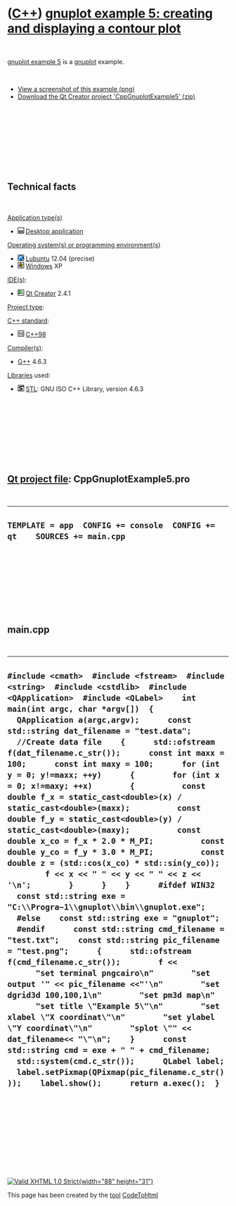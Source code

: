 



 

 

 

 

 

([C++](Cpp.htm)) [gnuplot example 5: creating and displaying a contour plot](CppGnuplotExample5.htm)
====================================================================================================

 

[gnuplot example 5](CppGnuplotExample5.htm) is a
[gnuplot](CppGnuplot.htm) example.

 

-   [View a screenshot of this example (png)](CppGnuplotExample5.png)
-   [Download the Qt Creator project
    'CppGnuplotExample5' (zip)](CppGnuplotExample5.zip)

 

 

 

 

 

Technical facts
---------------

 

[Application type(s)](CppApplication.htm)

-   ![Desktop](PicDesktop.png) [Desktop
    application](CppDesktopApplication.htm)

[Operating system(s) or programming environment(s)](CppOs.htm)

-   ![Lubuntu](PicLubuntu.png) [Lubuntu](CppLubuntu.htm) 12.04 (precise)
-   ![Windows](PicWindows.png) [Windows](CppWindows.htm) XP

[IDE(s)](CppIde.htm):

-   ![Qt Creator](PicQtCreator.png) [Qt Creator](CppQtCreator.htm) 2.4.1

[Project type](CppQtProjectType.htm):

[C++ standard](CppStandard.htm):

-   ![C++98](PicCpp98.png) [C++98](Cpp98.htm)

[Compiler(s)](CppCompiler.htm):

-   [G++](CppGpp.htm) 4.6.3

[Libraries](CppLibrary.htm) used:

-   ![STL](PicStl.png) [STL](CppStl.htm): GNU ISO C++ Library, version
    4.6.3

 

 

 

 

 

[Qt project file](CppQtProjectFile.htm): CppGnuplotExample5.pro
---------------------------------------------------------------

 

  -------------------------------------------------------------------------------
  ` TEMPLATE = app  CONFIG += console  CONFIG += qt    SOURCES += main.cpp    `
  -------------------------------------------------------------------------------

 

 

 

 

 

main.cpp
--------

 

  --------------------------------------------------------------------------------------------------------------------------------------------------------------------------------------------------------------------------------------------------------------------------------------------------------------------------------------------------------------------------------------------------------------------------------------------------------------------------------------------------------------------------------------------------------------------------------------------------------------------------------------------------------------------------------------------------------------------------------------------------------------------------------------------------------------------------------------------------------------------------------------------------------------------------------------------------------------------------------------------------------------------------------------------------------------------------------------------------------------------------------------------------------------------------------------------------------------------------------------------------------------------------------------------------------------------------------------------------------------------------------------------------------------------------------------------------------------------------------------------------------------------------------------------------------------------------------------------------------------------------------------------------------------------------------------------------------------
  ` #include <cmath>  #include <fstream>  #include <string>  #include <cstdlib>  #include <QApplication>  #include <QLabel>    int main(int argc, char *argv[])  {    QApplication a(argc,argv);      const std::string dat_filename = "test.data";      //Create data file    {      std::ofstream f(dat_filename.c_str());      const int maxx = 100;      const int maxy = 100;      for (int y = 0; y!=maxx; ++y)      {        for (int x = 0; x!=maxy; ++x)        {          const double f_x = static_cast<double>(x) / static_cast<double>(maxx);          const double f_y = static_cast<double>(y) / static_cast<double>(maxy);          const double x_co = f_x * 2.0 * M_PI;          const double y_co = f_y * 3.0 * M_PI;          const double z = (std::cos(x_co) * std::sin(y_co));          f << x << " " << y << " " << z << '\n';        }      }    }      #ifdef WIN32    const std::string exe = "C:\\Progra~1\\gnuplot\\bin\\gnuplot.exe";    #else    const std::string exe = "gnuplot";    #endif      const std::string cmd_filename = "test.txt";    const std::string pic_filename = "test.png";      {      std::ofstream f(cmd_filename.c_str());        f <<        "set terminal pngcairo\n"        "set output '" << pic_filename <<"'\n"        "set dgrid3d 100,100,1\n"        "set pm3d map\n"        "set title \"Example 5\"\n"        "set xlabel \"X coordinat\"\n"        "set ylabel \"Y coordinat\"\n"        "splot \"" << dat_filename<< "\"\n";    }      const std::string cmd = exe + " " + cmd_filename;      std::system(cmd.c_str());      QLabel label;    label.setPixmap(QPixmap(pic_filename.c_str()));    label.show();      return a.exec();  }  `
  --------------------------------------------------------------------------------------------------------------------------------------------------------------------------------------------------------------------------------------------------------------------------------------------------------------------------------------------------------------------------------------------------------------------------------------------------------------------------------------------------------------------------------------------------------------------------------------------------------------------------------------------------------------------------------------------------------------------------------------------------------------------------------------------------------------------------------------------------------------------------------------------------------------------------------------------------------------------------------------------------------------------------------------------------------------------------------------------------------------------------------------------------------------------------------------------------------------------------------------------------------------------------------------------------------------------------------------------------------------------------------------------------------------------------------------------------------------------------------------------------------------------------------------------------------------------------------------------------------------------------------------------------------------------------------------------------------------

 

 

 

 

 





 

[![Valid XHTML 1.0 Strict](valid-xhtml10.png){width="88"
height="31"}](http://validator.w3.org/check?uri=referer)

This page has been created by the [tool](Tools.htm)
[CodeToHtml](ToolCodeToHtml.htm)
